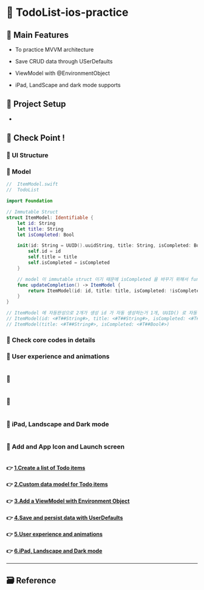 # 📔 TodoList-ios-practice

<!-- ! gif 스크린샷 -->

## 📌 Main Features

- To practice MVVM architecture

- Save CRUD data through USerDefaults

- ViewModel with @EnvironmentObject

- iPad, LandScape and dark mode supports

<!-- ## 👉 Pod library -->

<!-- ### 🔷  -->

<!-- >  -->

<!-- #### 설치

`pod init`

```ruby

```

`pod install`
 -->

## 📌 Project Setup

-

## 🔑 Check Point !

### 🔷 UI Structure

<!-- ! ppt UI structure -->

### 🔷 Model

```swift
//  ItemModel.swift
//  TodoList

import Foundation

// Immutable Struct
struct ItemModel: Identifiable {
	let id: String
	let title: String
	let isCompleted: Bool

	init(id: String = UUID().uuidString, title: String, isCompleted: Bool) {
		self.id = id
		self.title = title
		self.isCompleted = isCompleted
	}

	// model 이 immutable struct 이기 때문에 isCompleted 을 바꾸기 위해서 func 를
	func updateCompletion() -> ItemModel {
		return ItemModel(id: id, title: title, isCompleted: !isCompleted)
	}
}

// ItemModel 에 자동완성으로 2개가 생성 id 가 자동 생성하는거 1개, UUID() 로 자동 완성되는거 1개
// ItemModel(id: <#T##String#>, title: <#T##String#>, isCompleted: <#T##Bool#>)
// ItemModel(title: <#T##String#>, isCompleted: <#T##Bool#>)

```

### 🔷 Check core codes in details

### 🔷 User experience and animations

```swift

```

### 🔶

```swift

```

### 🔶

```swift

```

### 🔷 iPad, Landscape and Dark mode

```swift

```

### 🔷 Add and App Icon and Launch screen

```swift

```

#### 👉 [1.Create a list of Todo items]()

#### 👉 [2.Custom data model for Todo items]()

#### 👉 [3.Add a ViewModel with Environment Object]()

#### 👉 [4.Save and persist data with UserDefaults]()

#### 👉 [5.User experience and animations]()

#### 👉 [6.iPad, Landscape and Dark mode]()

<!-- #### 👉 -->

<!-- > Describing check point in details in Jacob's DevLog - https://jacobko.info/firebaseios/ios-firebase-03/ -->

<!-- ## ❌ Error Check Point

### 🔶 -->

<!-- xcode Mark template -->

<!--
// MARK: IBOutlet
// MARK: LifeCycle
// MARK: Actions
// MARK: Methods
// MARK: Extensions
-->

<!-- <img height="350" alt="스크린샷" src=""> -->

<!-- README 한 줄에 여러 screenshoot 놓기 예제 -->
<!-- <p>
    <img alt="Clear Spaces demo" src="../assets/demo-clear-spaces.gif" height=400px>
    <img alt="QR code scanner demo" src="../assets/demo-qr-code.gif" height=400px>
    <img alt="Example preview demo" src="../assets/demo-example.gif" height=400px>
</p> -->

---

<!-- 🔶 🔷 📌 🔑 👉 -->

## 🗃 Reference
